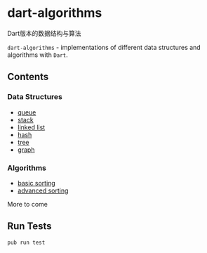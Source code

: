 dart-algorithms
================

Dart版本的数据结构与算法

`dart-algorithms` - implementations of different data structures and algorithms with `Dart`.

## Contents

### Data Structures

* [queue](https://github.com/jarontai/dart-algorithms/tree/master/lib/src/data_structures/queue)
* [stack](https://github.com/jarontai/dart-algorithms/tree/master/lib/src/data_structures/stack)
* [linked list](https://github.com/jarontai/dart-algorithms/tree/master/lib/src/data_structures/linked_list)
* [hash](https://github.com/jarontai/dart-algorithms/tree/master/lib/src/data_structures/hash)
* [tree](https://github.com/jarontai/dart-algorithms/tree/master/lib/src/data_structures/tree)
* [graph](https://github.com/jarontai/dart-algorithms/tree/master/lib/src/data_structures/graph)

### Algorithms

* [basic sorting](https://github.com/jarontai/dart-algorithms/tree/master/lib/src/algorithms/sorting/basic.dart)
* [advanced sorting](https://github.com/jarontai/dart-algorithms/tree/master/lib/src/algorithms/sorting/advanced.dart)

More to come

## Run Tests

    pub run test
